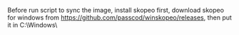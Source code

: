 Before run script to sync the image, install skopeo first, download skopeo for windows from https://github.com/passcod/winskopeo/releases, then put it in C:\Windows\